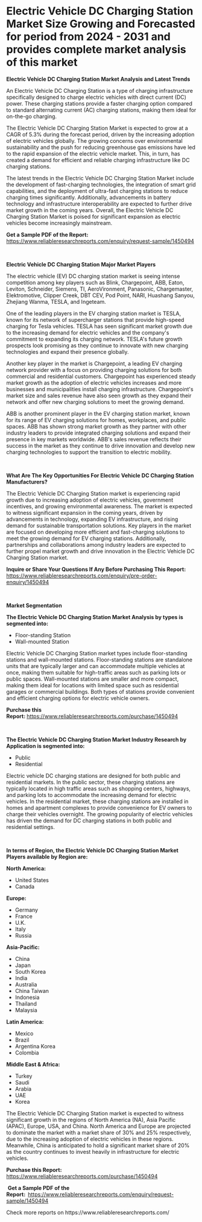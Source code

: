 <p><h1>Electric Vehicle DC Charging Station Market Size Growing and Forecasted for period from 2024 - 2031 and provides complete market analysis of this market</h1></p><p><strong>Electric Vehicle DC Charging Station Market Analysis and Latest Trends</strong></p>
<p><p>An Electric Vehicle DC Charging Station is a type of charging infrastructure specifically designed to charge electric vehicles with direct current (DC) power. These charging stations provide a faster charging option compared to standard alternating current (AC) charging stations, making them ideal for on-the-go charging.</p><p>The Electric Vehicle DC Charging Station Market is expected to grow at a CAGR of 5.3% during the forecast period, driven by the increasing adoption of electric vehicles globally. The growing concerns over environmental sustainability and the push for reducing greenhouse gas emissions have led to the rapid expansion of the electric vehicle market. This, in turn, has created a demand for efficient and reliable charging infrastructure like DC charging stations.</p><p>The latest trends in the Electric Vehicle DC Charging Station Market include the development of fast-charging technologies, the integration of smart grid capabilities, and the deployment of ultra-fast charging stations to reduce charging times significantly. Additionally, advancements in battery technology and infrastructure interoperability are expected to further drive market growth in the coming years. Overall, the Electric Vehicle DC Charging Station Market is poised for significant expansion as electric vehicles become increasingly mainstream.</p></p>
<p><strong>Get a Sample PDF of the Report:&nbsp;</strong> <a href="https://www.reliableresearchreports.com/enquiry/request-sample/1450494">https://www.reliableresearchreports.com/enquiry/request-sample/1450494</a></p>
<p>&nbsp;</p>
<p><strong>Electric Vehicle DC Charging Station Major Market Players</strong></p>
<p><p>The electric vehicle (EV) DC charging station market is seeing intense competition among key players such as Blink, Chargepoint, ABB, Eaton, Leviton, Schneider, Siemens, TI, AeroVironment, Panasonic, Chargemaster, Elektromotive, Clipper Creek, DBT CEV, Pod Point, NARI, Huashang Sanyou, Zhejiang Wanma, TESLA, and Ingeteam.</p><p>One of the leading players in the EV charging station market is TESLA, known for its network of supercharger stations that provide high-speed charging for Tesla vehicles. TESLA has seen significant market growth due to the increasing demand for electric vehicles and the company's commitment to expanding its charging network. TESLA's future growth prospects look promising as they continue to innovate with new charging technologies and expand their presence globally.</p><p>Another key player in the market is Chargepoint, a leading EV charging network provider with a focus on providing charging solutions for both commercial and residential customers. Chargepoint has experienced steady market growth as the adoption of electric vehicles increases and more businesses and municipalities install charging infrastructure. Chargepoint's market size and sales revenue have also seen growth as they expand their network and offer new charging solutions to meet the growing demand.</p><p>ABB is another prominent player in the EV charging station market, known for its range of EV charging solutions for homes, workplaces, and public spaces. ABB has shown strong market growth as they partner with other industry leaders to provide integrated charging solutions and expand their presence in key markets worldwide. ABB's sales revenue reflects their success in the market as they continue to drive innovation and develop new charging technologies to support the transition to electric mobility.</p></p>
<p>&nbsp;</p>
<p><strong>What Are The Key Opportunities For Electric Vehicle DC Charging Station Manufacturers?</strong></p>
<p><p>The Electric Vehicle DC Charging Station market is experiencing rapid growth due to increasing adoption of electric vehicles, government incentives, and growing environmental awareness. The market is expected to witness significant expansion in the coming years, driven by advancements in technology, expanding EV infrastructure, and rising demand for sustainable transportation solutions. Key players in the market are focused on developing more efficient and fast-charging solutions to meet the growing demand for EV charging stations. Additionally, partnerships and collaborations among industry leaders are expected to further propel market growth and drive innovation in the Electric Vehicle DC Charging Station market.</p></p>
<p><strong>Inquire or Share Your Questions If Any Before Purchasing This Report:</strong> <a href="https://www.reliableresearchreports.com/enquiry/pre-order-enquiry/1450494">https://www.reliableresearchreports.com/enquiry/pre-order-enquiry/1450494</a></p>
<p>&nbsp;</p>
<p><strong>Market Segmentation</strong></p>
<p><strong>The Electric Vehicle DC Charging Station Market Analysis by types is segmented into:</strong></p>
<p><ul><li>Floor-standing Station</li><li>Wall-mounted Station</li></ul></p>
<p><p>Electric Vehicle DC Charging Station market types include floor-standing stations and wall-mounted stations. Floor-standing stations are standalone units that are typically larger and can accommodate multiple vehicles at once, making them suitable for high-traffic areas such as parking lots or public spaces. Wall-mounted stations are smaller and more compact, making them ideal for locations with limited space such as residential garages or commercial buildings. Both types of stations provide convenient and efficient charging options for electric vehicle owners.</p></p>
<p><strong>Purchase this Report:&nbsp;</strong><a href="https://www.reliableresearchreports.com/purchase/1450494">https://www.reliableresearchreports.com/purchase/1450494</a></p>
<p>&nbsp;</p>
<p><strong>The Electric Vehicle DC Charging Station Market Industry Research by Application is segmented into:</strong></p>
<p><ul><li>Public</li><li>Residential</li></ul></p>
<p><p>Electric vehicle DC charging stations are designed for both public and residential markets. In the public sector, these charging stations are typically located in high traffic areas such as shopping centers, highways, and parking lots to accommodate the increasing demand for electric vehicles. In the residential market, these charging stations are installed in homes and apartment complexes to provide convenience for EV owners to charge their vehicles overnight. The growing popularity of electric vehicles has driven the demand for DC charging stations in both public and residential settings.</p></p>
<p>&nbsp;</p>
<p><strong>In terms of Region, the Electric Vehicle DC Charging Station Market Players available by Region are:</strong></p>
<p>
    <p> <strong> North America: </strong>
        <ul>
            <li>United States</li>
            <li>Canada</li>
        </ul>
        </p> 
    <p> <strong> Europe: </strong>
        <ul>
            <li>Germany</li>
            <li>France</li>
            <li>U.K.</li>
            <li>Italy</li>
            <li>Russia</li>
        </ul>
        </p> 
    <p> <strong> Asia-Pacific: </strong>
        <ul>
            <li>China</li>
            <li>Japan</li>
            <li>South Korea</li>
            <li>India</li>
            <li>Australia</li>
            <li>China Taiwan</li>
            <li>Indonesia</li>
            <li>Thailand</li>
            <li>Malaysia</li>
        </ul>
        </p> 
    <p> <strong> Latin America: </strong>
        <ul>
            <li>Mexico</li>
            <li>Brazil</li>
            <li>Argentina Korea</li>
            <li>Colombia</li>
        </ul>
        </p> 
    <p> <strong> Middle East & Africa: </strong>
        <ul>
            <li>Turkey</li>
            <li>Saudi</li>
            <li>Arabia</li>
            <li>UAE</li>
            <li>Korea</li>
        </ul>
    </p>
    </p>
<p><p>The Electric Vehicle DC Charging Station market is expected to witness significant growth in the regions of North America (NA), Asia Pacific (APAC), Europe, USA, and China. North America and Europe are projected to dominate the market with a market share of 30% and 25% respectively, due to the increasing adoption of electric vehicles in these regions. Meanwhile, China is anticipated to hold a significant market share of 20% as the country continues to invest heavily in infrastructure for electric vehicles.</p></p>
<p><strong>Purchase this Report: </strong><a href="https://www.reliableresearchreports.com/purchase/1450494">https://www.reliableresearchreports.com/purchase/1450494</a></p>
<p>&nbsp;<strong>Get a Sample PDF of the Report:&nbsp;&nbsp;</strong><a href="https://www.reliableresearchreports.com/enquiry/request-sample/1450494">https://www.reliableresearchreports.com/enquiry/request-sample/1450494</a></p>
<p><strong></strong></p>
<p>Check more reports on https://www.reliableresearchreports.com/</p>
